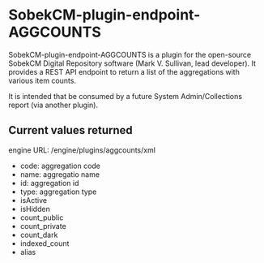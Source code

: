 # SobekCM-plugin-endpoint-AGGCOUNTS
<p>SobekCM-plugin-endpoint-AGGCOUNTS is a plugin for the open-source SobekCM Digital Repository software (Mark V. Sullivan, 
lead developer). It provides a REST API endpoint to return a list of the aggregations with various item counts.</p>
<p>It is intended that be consumed by a future System Admin/Collections report (via another plugin).</p>
<h2>Current values returned</h2>
<p>engine URL: /engine/plugins/aggcounts/xml</p>
<ul>
<li>code: aggregation code</li>
<li>name: aggregatio name</li>
<li>id: aggregation id</li>
<li>type: aggregation type</li>
<li>isActive</li>
<li>isHidden</li>
<li>count_public</li>
<li>count_private</li>
<li>count_dark</li>
<li>indexed_count</li>
<li>alias</li>
</ul>
